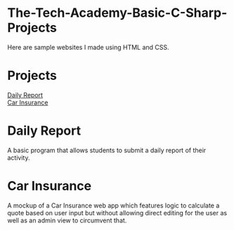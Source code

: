 # The-Tech-Academy-Basic-C-Sharp-Projects
Here are sample websites I made using HTML and CSS.

# Projects
[Daily Report](https://github.com/natedorgan/The-Tech-Academy-Basic-C-Sharp-Projects/tree/main/Daily_Report) <br />
[Car Insurance](https://github.com/natedorgan/The-Tech-Academy-Basic-C-Sharp-Projects/tree/main/CarInsurance) <br />

# Daily Report

A basic program that allows students to submit a daily report of their activity.

# Car Insurance

A mockup of a Car Insurance web app which features logic to calculate a quote based on user input but without allowing direct editing for the user 
as well as an admin view to circumvent that. 
